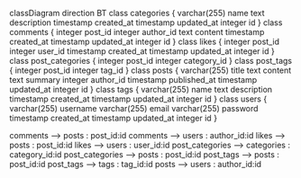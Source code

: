 classDiagram
direction BT
class categories {
   varchar(255) name
   text description
   timestamp created_at
   timestamp updated_at
   integer id
}
class comments {
   integer post_id
   integer author_id
   text content
   timestamp created_at
   timestamp updated_at
   integer id
}
class likes {
   integer post_id
   integer user_id
   timestamp created_at
   timestamp updated_at
   integer id
}
class post_categories {
   integer post_id
   integer category_id
}
class post_tags {
   integer post_id
   integer tag_id
}
class posts {
   varchar(255) title
   text content
   text summary
   integer author_id
   timestamp published_at
   timestamp updated_at
   integer id
}
class tags {
   varchar(255) name
   text description
   timestamp created_at
   timestamp updated_at
   integer id
}
class users {
   varchar(255) username
   varchar(255) email
   varchar(255) password
   timestamp created_at
   timestamp updated_at
   integer id
}

comments  -->  posts : post_id:id
comments  -->  users : author_id:id
likes  -->  posts : post_id:id
likes  -->  users : user_id:id
post_categories  -->  categories : category_id:id
post_categories  -->  posts : post_id:id
post_tags  -->  posts : post_id:id
post_tags  -->  tags : tag_id:id
posts  -->  users : author_id:id
